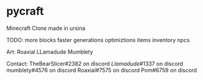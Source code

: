 # pycraft
Minecraft Clone made in ursina

TODO:
  more blocks
  faster generations
  optimiztions
  items
  inventory
  npcs

Art:
 Roaxial
 LLamadude
 Mumblety

Contact: 
 TheBearSlicer#2382 on discord
 _Llamadude_#1337 on discord
 mumblety#4576 on discord
 Roaxial#7575 on discord
 Pom#6759 on discord
